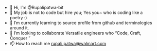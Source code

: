 - 👋 Hi, I’m @Rupalipatwa-bit
- 👀 My job is not to code but hire you; Yes you~ who is coding like a poetry :)
- 🌱 I’m currently learning to source profile from github and terminologies around it.
- 💞️ I’m looking to collaborate Versatile engineers who “Code, Craft, Conquer ”
- 📫 How to reach me rupali.patwa@walmart.com
<!---
Rupalipatwa-bit/Rupalipatwa-bit is a ✨ special ✨ repository because its `README.md` (this file) appears on your GitHub profile.
You can click the Preview link to take a look at your changes.
--->
